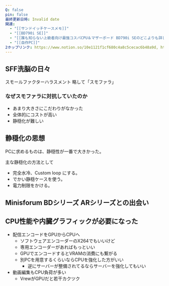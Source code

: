 ```yaml
---
Q: false
pin: false
最終更新日時: Invalid date
関連:
  - "[[サンドイッチケースメモ]]"
  - "[[BD790i SE]]"
  - "[[誰も知らない上級者向け最強コスパCPU＆マザーボード BD790i SEのどこよりも詳しい解説]]"
  - "[[自作PC]]"
2ホップリンク: https://www.notion.so/10e1121f1cf680c4a8c5cecac6b48a9d, https://www.notion.so/1101121f1cf680828c80e49572807ac8, https://www.notion.so/1141121f1cf68077ba36e8a857265fb0, https://www.notion.so/11e1121f1cf68051853decacc2ae16ff, https://www.notion.so/1201121f1cf680deb46eef35d04c268d,https://www.notion.so/1101121f1cf68073bfa9ec3235c06f61, https://www.notion.so/1141121f1cf68077ba36e8a857265fb0, https://www.notion.so/1191121f1cf68093a976e5387333ca4a, https://www.notion.so/1201121f1cf680deb46eef35d04c268d,https://www.notion.so/10e1121f1cf680c4a8c5cecac6b48a9d, https://www.notion.so/1101121f1cf68073bfa9ec3235c06f61, https://www.notion.so/1101121f1cf680828c80e49572807ac8, https://www.notion.so/1141121f1cf68077ba36e8a857265fb0, https://www.notion.so/1191121f1cf68093a976e5387333ca4a, https://www.notion.so/11c1121f1cf68090b0a6fd9ac7c31c0a, https://www.notion.so/11e1121f1cf68051853decacc2ae16ff, https://www.notion.so/11e1121f1cf680aaa1defdc034df3369, https://www.notion.so/1201121f1cf68035a870db26fd6eed98, https://www.notion.so/1211121f1cf6802386d1fdf5fe0b03f4, https://www.notion.so/526abee8ef61413abf3cc752e7f9770f, https://www.notion.so/f3dc85f976e640ceaf469d105f4bc988
---
```

## SFF洗脳の日々

  

スモールファクターハラスメント 略して「スモファラ」

  

### なぜスモファラに対抗していたのか

- あまり大きさにこだわりがなかった
- 全体的にコストが高い
- 静穏化が難しい

  

  

  

  

## 静穏化の思想

PCに求めるものは、静穏性が一番で大きかった。

主な静穏化の方法として

- 完全水冷、Custom loop にする。
- でかい静穏ケースを使う。
- 電力制限をかける。

  

## Minisforum BDシリーズ ARシリーズとの出会い

  

## CPU性能や内臓グラフィックが必要になった

- 配信エンコードをGPUからCPUへ
    - ソフトウェアエンコーダーのX264でもいいけど
    - 専用エンコーダーがあればもっといい
    - GPUでエンコードするとVRAMの消費にも繋がる
    - 別PCを用意するくらいならCPUを強化した方がいい
        - 逆にサーバーが整備されてるならサーバーを強化してもいい
- 動画編集もCPU負荷が多い
    - VrewがGPUだと若干カクツク